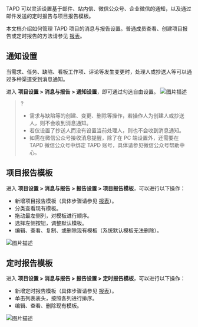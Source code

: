 TAPD 可以灵活设置基于邮件、站内信、微信公众号、企业微信的通知，以及通过邮件发送的定时报告与项目报告模板。

本文档介绍如何管理 TAPD 项目的消息与报告设置。普通成员查看、创建项目报告或定时报告的方法请参见 [报表](https://cloud.tencent.com/document/product/624/44293)。

 

## 通知设置

当需求、任务、缺陷、看板工作项、评论等发生变更时，处理人或抄送人等可以通过多种渠道受到消息通知。

进入 **项目设置 > 消息与报告 > 通知设置**，即可通过勾选自由设置。
![图片描述](https://main.qcloudimg.com/raw/d19a3eefd3e2377e62e6b402c4de527c.png)

> ?
> - 需求与缺陷等的创建、变更、删除等操作，若操作人为创建人或抄送人，则不会收到消息通知。
> - 若仅设置了抄送人而没有设置当前处理人，则也不会收到消息通知。
> -  如需在微信公众号接收消息提醒，除了在 PC 端设置外，还需要在 TAPD 微信公众号中绑定 TAPD 账号，具体请参见微信公众号帮助中心。
 


## 项目报告模板

进入 **项目设置 > 消息与报告 > 报告设置 > 项目报告模板**，可以进行以下操作：

- 新增项目报告模板（具体步骤请参见 [报表](https://www.tapd.cn/help/view#1120003271001002634)）。
- 分类查看现有模板。
- 拖动最左侧列，对模板进行顺序。
- 选择左侧按钮，调整默认模板。
- 编辑、查看、复制、或删除现有模板（系统默认模板无法删除）。

![图片描述](https://main.qcloudimg.com/raw/753f49ac7b6ca5d144d7905b84d39d2d.png)

 

## 定时报告模板

进入 **项目设置 > 消息与报告 > 报告设置 > 定时报告模板**，可以进行以下操作：

- 新增定时报告模板（具体步骤请参见 [报表](https://www.tapd.cn/help/view#1120003271001002634)）。
- 单击列表表头，按照各列进行排序。
- 编辑、查看、删除现有模板。

  
![图片描述](https://main.qcloudimg.com/raw/69521ee84958642ceeb9b9ee7b7e675f.png)
